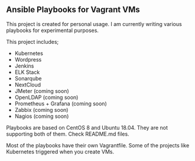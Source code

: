 ## Ansible Playbooks for Vagrant VMs

This project is created for personal usage. I am currently writing various playbooks for experimental purposes.

This project includes;

- Kubernetes
- Wordpress
- Jenkins
- ELK Stack
- Sonarqube
- NextCloud
- JMeter (coming soon)
- OpenLDAP (coming soon)
- Prometheus + Grafana (coming soon)
- Zabbix (coming soon)
- Nagios (coming soon)

Playbooks are based on CentOS 8 and Ubuntu 18.04. They are not supporting both of them. Check README.md files.

Most of the playbooks have their own Vagrantfile. Some of the projects like Kubernetes triggered when you create VMs.
